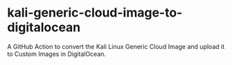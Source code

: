 # kali-generic-cloud-image-to-digitalocean
A GitHub Action to convert the Kali Linux Generic Cloud Image and upload it to Custom Images in DigitalOcean.
